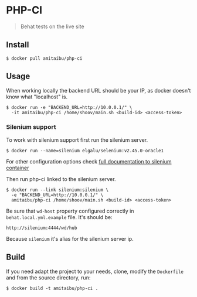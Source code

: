# PHP-CI

> Behat tests on the live site

## Install

    $ docker pull amitaibu/php-ci

## Usage

When working locally the backend URL should be your IP, as docker doesn't know what "localhost" is.

    $ docker run -e "BACKEND_URL=http://10.0.0.1/" \
      -it amitaibu/php-ci /home/shoov/main.sh <build-id> <access-token>
    
### Silenium support    
    
To work with silenium support first run the silenium server.

    $ docker run --name=silenium elgalu/selenium:v2.45.0-oracle1
    
For other configuration options check [full documentation to silenium container](https://registry.hub.docker.com/u/elgalu/docker-selenium/) 
    
Then run php-ci linked to the silenium server.

    $ docker run --link silenium:silenium \
      -e "BACKEND_URL=http://10.0.0.1/" \
      amitaibu/php-ci /home/shoov/main.sh <build-id> <access-token>
      
Be sure that `wd-host` property configured correctly in `behat.local.yml.example` file. It's should be:
    
    http://silenium:4444/wd/hub
    
Because `silenium` it's alias for the silenium server ip.

## Build

If you need adapt the project to your needs, clone, modify the `Dockerfile` and from the source directory, run:

    $ docker build -t amitaibu/php-ci .
